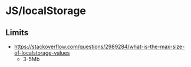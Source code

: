 # JS/localStorage

## Limits

- https://stackoverflow.com/questions/2989284/what-is-the-max-size-of-localstorage-values
	- 3-5Mb
